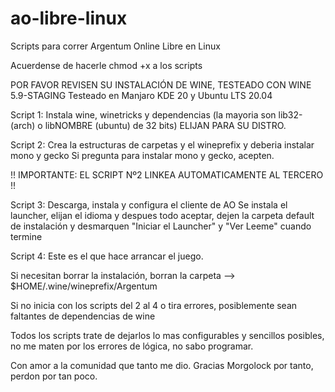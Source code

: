 # ao-libre-linux
Scripts para correr Argentum Online Libre en Linux


Acuerdense de hacerle chmod +x a los scripts

POR FAVOR REVISEN SU INSTALACIÓN DE WINE, TESTEADO CON WINE 5.9-STAGING
Testeado en Manjaro KDE 20 y Ubuntu LTS 20.04

Script 1: Instala wine, winetricks y dependencias (la mayoria son lib32- (arch) o libNOMBRE (ubuntu) de 32 bits)
ELIJAN PARA SU DISTRO.

Script 2: Crea la estructuras de carpetas y el wineprefix y deberia instalar mono y gecko
  Si pregunta para instalar mono y gecko, acepten.

 !! IMPORTANTE: EL SCRIPT Nº2 LINKEA AUTOMATICAMENTE AL TERCERO !!

Script 3: Descarga, instala y configura el cliente de AO
  Se instala el launcher, elijan el idioma y despues todo aceptar, dejen la carpeta default de instalación y desmarquen "Iniciar el Launcher" y "Ver Leeme" cuando termine
  
Script 4: Este es el que hace arrancar el juego.

Si necesitan borrar la instalación, borran la carpeta --> $HOME/.wine/wineprefix/Argentum

Si no inicia con los scripts del 2 al 4 o tira errores, posiblemente sean faltantes de dependencias de wine


Todos los scripts trate de dejarlos lo mas configurables y sencillos posibles, no me maten por los errores de lógica, no sabo programar.

Con amor a la comunidad que tanto me dio.
Gracias Morgolock por tanto, perdon por tan poco.

